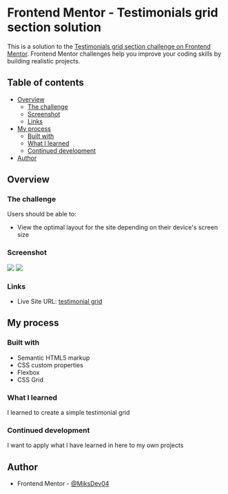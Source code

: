 # Frontend Mentor - Testimonials grid section solution

This is a solution to the [Testimonials grid section challenge on Frontend Mentor](https://www.frontendmentor.io/challenges/testimonials-grid-section-Nnw6J7Un7). Frontend Mentor challenges help you improve your coding skills by building realistic projects. 

## Table of contents

- [Overview](#overview)
  - [The challenge](#the-challenge)
  - [Screenshot](#screenshot)
  - [Links](#links)
- [My process](#my-process)
  - [Built with](#built-with)
  - [What I learned](#what-i-learned)
  - [Continued development](#continued-development)
- [Author](#author)


## Overview

### The challenge

Users should be able to:

- View the optimal layout for the site depending on their device's screen size

### Screenshot

![][./screenshot/desktop.png]
![][./screenshot/mobile.png]


### Links

- Live Site URL: [testimonial grid](https://miksdev04.github.io/testimonial-grid/)

## My process

### Built with

- Semantic HTML5 markup
- CSS custom properties
- Flexbox
- CSS Grid

### What I learned

I learned to create a simple testimonial grid

### Continued development

I want to apply what I have learned in here to my own projects


## Author

- Frontend Mentor - [@MiksDev04](https://www.frontendmentor.io/profile/MiksDev04)



[./screenshot/desktop.png]: ./screenshot/desktop.png
[./screenshot/mobile.png]: ./screenshot/mobile.png